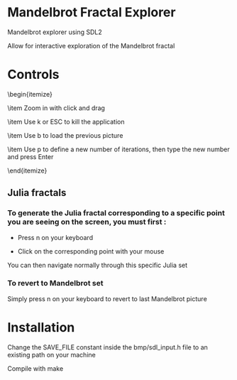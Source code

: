 # Mandelbrot Fractal Explorer

Mandelbrot explorer using SDL2

Allow for interactive exploration of the Mandelbrot fractal

# Controls

\begin{itemize}

\item Zoom in with click and drag

\item Use k or ESC to kill the application

\item Use b to load the previous picture

\item Use p to define a new number of iterations, then type the new number and press Enter

\end{itemize}

## Julia fractals

### To generate the Julia fractal corresponding to a specific point you are seeing on the screen, you must first :

- Press n on your keyboard

- Click on the corresponding point with your mouse

You can then navigate normally through this specific Julia set

### To revert to Mandelbrot set

Simply press n on your keyboard to revert to last Mandelbrot picture

# Installation

Change the SAVE_FILE constant inside the bmp/sdl_input.h file to an existing path on your machine

Compile with make
